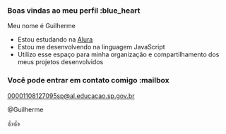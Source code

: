 ### Boas vindas ao meu perfil :blue_heart

Meu nome é Guilherme

- Estou estudando na [Alura](https://www.alura.com.br)
- Estou me desenvolvendo na linguagem JavaScript
- Utilizo esse espaço para minha organização e compartilhamento dos meus projetos desenvolvidos

### Você pode entrar em contato comigo :mailbox

00001108127095sp@al.educacao.sp.gov.br

@Guilherme

👍👍
